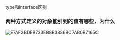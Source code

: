 type和interface区别





### 两种方式定义的对象能引到的值有哪些，为什么

![E7AF2BDEB733E88B3836BC7AB0B7165C](D:/%E6%96%87%E4%BB%B6/typora%E5%9B%BE%E7%89%87/E7AF2BDEB733E88B3836BC7AB0B7165C.png)